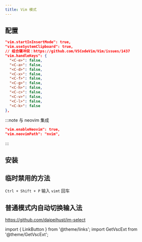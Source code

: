 ```yaml
---
title: Vim 模式
---
```


## 配置

```json
"vim.startInInsertMode": true,
"vim.useSystemClipboard": true,
// 组合键冲突：https://github.com/VSCodeVim/Vim/issues/1437
"vim.handleKeys": {
  "<C-e>": false,
  "<C-a>": false,
  "<C-d>": false,
  "<C-x>": false,
  "<C-f>": false,
  "<C-g>": false,
  "<C-h>": false,
  "<C-c>": false,
  "<C-v>": false,
  "<C-l>": false,
  "<C-k>": false
},
```

:::note 与 neovim 集成

```json
"vim.enableNeovim": true,
"vim.neovimPath": "nvim",
```

:::

## 安装

<GetVscExt id="vscodevim.Vim" noTitle />

## 临时禁用的方法

`Ctrl + Shift + P` 输入 `vimt` 回车

## 普通模式内自动切换输入法

https://github.com/daipeihust/im-select

import { LinkButton } from '@theme/links';
import GetVscExt from '@theme/GetVscExt';
